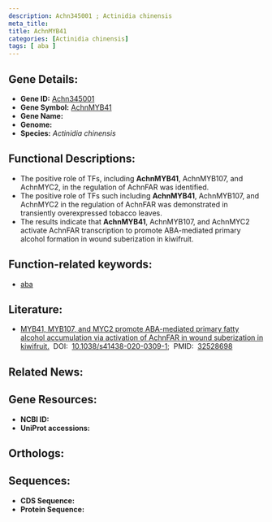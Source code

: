 ```yaml
---
description: Achn345001 ; Actinidia chinensis
meta_title:
title: AchnMYB41
categories: [Actinidia chinensis]
tags: [ aba ]
---
```


## Gene Details:
- **Gene ID:** [Achn345001]()
- **Gene Symbol:** <u>AchnMYB41</u>
- **Gene Name:** 
- **Genome:** []()
- **Species:** *Actinidia chinensis*

## Functional Descriptions:
   - The positive role of TFs, including **AchnMYB41**, AchnMYB107, and AchnMYC2, in the regulation of AchnFAR was identified.
   - The positive role of TFs such including **AchnMYB41**, AchnMYB107, and AchnMYC2 in the regulation of AchnFAR was demonstrated in transiently overexpressed tobacco leaves.
   - The results indicate that **AchnMYB41**, AchnMYB107, and AchnMYC2 activate AchnFAR transcription to promote ABA-mediated primary alcohol formation in wound suberization in kiwifruit.

## Function-related keywords:
   - [aba](/tags/aba/)

## Literature:
   - [MYB41, MYB107, and MYC2 promote ABA-mediated primary fatty alcohol accumulation via activation of AchnFAR in wound suberization in kiwifruit.](https://doi.org/10.1038/s41438-020-0309-1)&nbsp;&nbsp;DOI:&nbsp;&nbsp;[10.1038/s41438-020-0309-1](https://doi.org/10.1038/s41438-020-0309-1);&nbsp;&nbsp;PMID:&nbsp;&nbsp;[32528698](https://pubmed.ncbi.nlm.nih.gov/32528698/)

## Related News:

## Gene Resources:
- **NCBI ID:**  [](https://www.ncbi.nlm.nih.gov/gene/?term=)
- **UniProt accessions:**  [](https://www.uniprot.org/uniprotkb//entry)

## Orthologs:

## Sequences:
- **CDS Sequence:**
- **Protein Sequence:**
